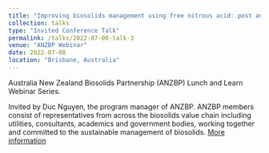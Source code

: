 ```yaml
---
title: "Improving biosolids management using free nitrous acid: post anaerobic aerobic digestion"
collection: talks
type: "Invited Conference Talk"
permalink: /talks/2022-07-08-talk-3
venue: "ANZBP Webinar"
date: 2022-07-08
location: "Brisbane, Australia"
---
```


Australia New Zealand Biosolids Partnership (ANZBP) Lunch and Learn Webinar Series. 

Invited by Duc Nguyen, the program manager of ANZBP. ANZBP members consist of representatives from across the biosolids value chain including utilities, consultants, academics and government bodies, working together and committed to the sustainable management of biosolids. [More information](https://www.biosolids.com.au/advisory-committee/mission/)
